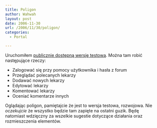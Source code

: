 ```yaml
---
title: Poligon
author: Wahwah
layout: post
date: 2006-11-30
url: /2006/11/30/poligon/
categories:
  - Portal

---
```

Uruchomiłem [publicznie dostępną wersję testową][1]. Można tam robić następujące rzeczy:

  * Zalogować się przy pomocy użytkownika i hasła z forum
  * Przeglądać polecanych lekarzy
  * Dodawać nowych lekarzy
  * Edytować lekarzy
  * Komentować lekarzy
  * Oceniać komentarze innych

Oglądając poligon, pamiętajcie że jest to wersja testowa, rozwojowa. Nie _oczekujcie_ że wszystko będzie tam zapięte na ostatni guzik. Będę natomiast wdzięczny za wszelkie sugestie dotyczące działania oraz rozmieszczenia elementów.

 [1]: http://poligon.atopowe.pl/
